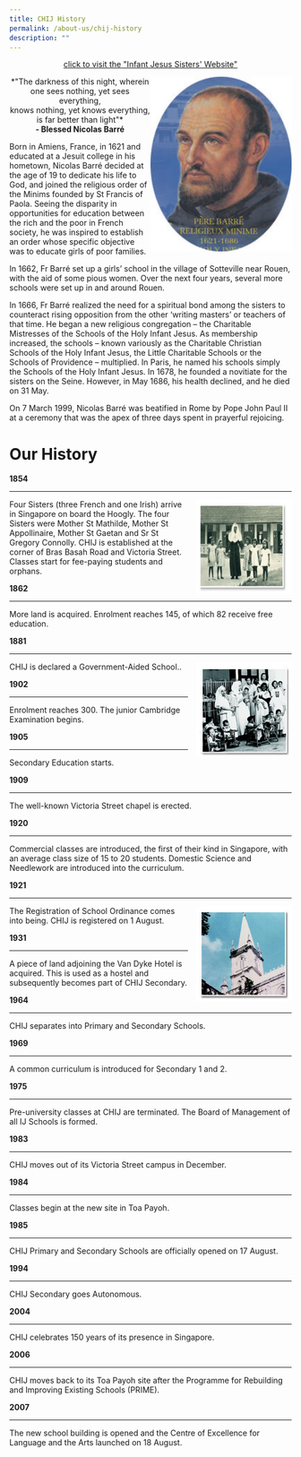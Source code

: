 ```yaml
---
title: CHIJ History
permalink: /about-us/chij-history
description: ""
---
```

<center><p> <a href="https://www.infantjesussisters.org/">click to visit the "Infant Jesus Sisters' Website"
</a></p></center>

<img src="/images/Nicolas%20Barre.jpg" 
     style="width:50%">
		 
<center>*"The darkness of this night, wherein <br>
one sees nothing, yet sees everything, <br>
knows nothing, yet knows everything,<br>
is far better than light"*</center>
	
<center><strong>- Blessed Nicolas Barré</strong></center>
	
Born in Amiens, France, in 1621 and educated at a Jesuit college in his hometown, Nicolas Barré decided at the age of 19 to dedicate his life to God, and joined the religious order of the Minims founded by St Francis of Paola. Seeing the disparity in opportunities for education between the rich and the poor in French society, he was inspired to establish an order whose specific objective was to educate girls of poor families.  
  
In 1662, Fr Barré set up a girls’ school in the village of Sotteville near Rouen, with the aid of some pious women. Over the next four years, several more schools were set up in and around Rouen.  
  
In 1666, Fr Barré realized the need for a spiritual bond among the sisters to counteract rising opposition from the other ‘writing masters’ or teachers of that time. He began a new religious congregation – the Charitable Mistresses of the Schools of the Holy Infant Jesus. As membership increased, the schools – known variously as the Charitable Christian Schools of the Holy Infant Jesus, the Little Charitable Schools or the Schools of Providence – multiplied. In Paris, he named his schools simply the Schools of the Holy Infant Jesus. In 1678, he founded a novitiate for the sisters on the Seine. However, in May 1686, his health declined, and he died on 31 May.  
  
On 7 March 1999, Nicolas Barré was beatified in Rome by Pope John Paul II at a ceremony that was the apex of three days spent in prayerful rejoicing.

# Our History
**1854**

* * *		
<html>
<head>
<style>
img {
  float: right;
}
</style>
</head>
<body>

<p><img src="/images/CHIJ%20History%20(1).jpg" 
style="width:170px;height:170px;margin-left:15px;">
Four Sisters (three French and one Irish) arrive in Singapore on board the Hoogly. The four Sisters were Mother St Mathilde, Mother St Appollinaire, Mother St Gaetan and Sr St Gregory Connolly. CHIJ is established at the corner of Bras Basah Road and Victoria Street. Classes start for fee-paying students and orphans.</p>

</body>
</html>

**1862**
* * *
More land is acquired. Enrolment reaches 145, of which 82 receive free education.

**1881**  
* * *
<html>
<head>
<style>
img {
  float: right;
}
</style>
</head>
<body>

<p><img src="/images/CHIJ%20History%20(2).jpg" 
style="width:170px;height:170px;margin-left:15px;">
CHIJ is declared a Government-Aided School..</p>

</body>
</html>

**1902**  
* * *
Enrolment reaches 300. The junior Cambridge Examination begins.

**1905**  
* * *
Secondary Education starts.

**1909**  
* * *
The well-known Victoria Street chapel is erected.

**1920**  

* * *
Commercial classes are introduced, the first of their kind in Singapore, with an average class size of 15 to 20 students. Domestic Science and Needlework are introduced into the curriculum.

**1921**

* * *

<html>
<head>
<style>
img {
  float: right;
}
</style>
</head>
<body>

<p><img src="/images/CHIJ%20History%20(3).jpg" 
style="width:170px;height:170px;margin-left:15px;">
The Registration of School Ordinance comes into being. CHIJ is registered on 1 August.</p>

</body>
</html>

**1931**  
* * *
A piece of land adjoining the Van Dyke Hotel is acquired. This is used as a hostel and subsequently becomes part of CHIJ Secondary.

**1964**  
* * *
CHIJ separates into Primary and Secondary Schools.

**1969**  
* * *
A common curriculum is introduced for Secondary 1 and 2.

**1975**  
* * *
Pre-university classes at CHIJ are terminated. The Board of Management of all IJ Schools is formed.

**1983**  
* * *
CHIJ moves out of its Victoria Street campus in December.

**1984**  
* * *
Classes begin at the new site in Toa Payoh.

**1985**  
* * *
CHIJ Primary and Secondary Schools are officially opened on 17 August.

**1994**  
* * *
CHIJ Secondary goes Autonomous.

**2004**  
* * *
CHIJ celebrates 150 years of its presence in Singapore.

**2006**  
* * *
CHIJ moves back to its Toa Payoh site after the Programme for Rebuilding and Improving Existing Schools (PRIME).

**2007**  
* * *
The new school building is opened and the Centre of Excellence for Language and the Arts launched on 18 August.